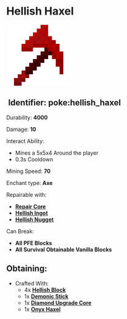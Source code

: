# Hellish Haxel

![](https://github.com/ItsMePok/PFE/blob/wikiAssets/wikiMain/hellish_haxel.png?raw=true)

## <img src="https://minecraft.wiki/images/Name_Tag_JE2_BE2.png?cbdc1" alt="" data-size="line"> Identifier: **poke:hellish\_haxel**

Durability: **4000**

Damage: **10**

Interact Ability:

* Mines a 5x5x4 Around the player
* 0.3s Cooldown

Mining Speed: **70**

Enchant type: **Axe**

Repairable with:

* [**Repair Core**](https://pfewiki.gitbook.io/home/items/cores/repair-core)
* [**Hellish Ingot**](https://pfewiki.gitbook.io/home/items/ingots/hellish-ingot)
* [**Hellish Nugget**](https://github.com/ItsMePok/PFE/wiki/Hellish-Nugget)

Can Break:

* **All PFE Blocks**
* **All Survival Obtainable Vanilla Blocks**

## Obtaining:

* Crafted With:
  * 4x [**Hellish Block**](https://github.com/ItsMePok/PFE/wiki/Hellish-Block)
  * 1x [**Demonic Stick**](https://github.com/ItsMePok/PFE/wiki/Demonic-Stick)
  * 1x [**Diamond Upgrade Core**](https://github.com/ItsMePok/PFE/wiki/Diamond-Upgrade-Core)
  * 1x [**Onyx Haxel**](https://github.com/ItsMePok/PFE/wiki/Onyx-Haxel)
